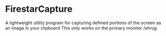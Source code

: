 # FirestarCapture
A lightweight utility program for capturing defined portions of the screen as an image in your clipboard
This only works on the primary monitor /shrug